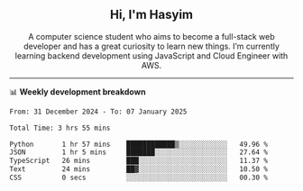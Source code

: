 <h2 align="center">Hi, I'm Hasyim</h2>

<p align="center">A computer science student who aims to become a full-stack web developer and has a great curiosity to learn new things. I’m currently learning backend development using JavaScript and Cloud Engineer with AWS.</p>

---

📊 **Weekly development breakdown**

<!--START_SECTION:waka-->

```txt
From: 31 December 2024 - To: 07 January 2025

Total Time: 3 hrs 55 mins

Python       1 hr 57 mins    ████████████▒░░░░░░░░░░░░   49.96 %
JSON         1 hr 5 mins     ███████░░░░░░░░░░░░░░░░░░   27.64 %
TypeScript   26 mins         ███░░░░░░░░░░░░░░░░░░░░░░   11.37 %
Text         24 mins         ██▓░░░░░░░░░░░░░░░░░░░░░░   10.50 %
CSS          0 secs          ░░░░░░░░░░░░░░░░░░░░░░░░░   00.30 %
```

<!--END_SECTION:waka-->

<!-- - You can reach me on **hasyim11c@gmail.com** -->
